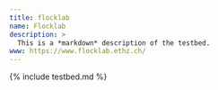 ```yaml
---
title: flocklab
name: Flocklab
description: >
  This is a *markdown* description of the testbed.
www: https://www.flocklab.ethz.ch/
---
```


{% include testbed.md %}
